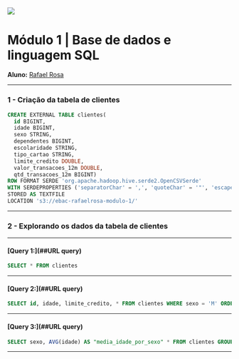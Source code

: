 [![](https://raw.githubusercontent.com/raafarosa/Ebac_Data_Scientist_General/main/utilities/newebac_logo_black_half.png)](https://github.com/raafarosa/Ebac_Data_Scientist_General)
---
# **Módulo 1** | Base de dados e linguagem SQL

**Aluno:** [Rafael Rosa](https://www.linkedin.com/in/rafael-rosa-alves/)<br>

---
### **1 - Criação da tabela de clientes**

```sql
CREATE EXTERNAL TABLE clientes(
  id BIGINT, 
  idade BIGINT, 
  sexo STRING, 
  dependentes BIGINT, 
  escolaridade STRING, 
  tipo_cartao STRING, 
  limite_credito DOUBLE, 
  valor_transacoes_12m DOUBLE, 
  qtd_transacoes_12m BIGINT) 
ROW FORMAT SERDE 'org.apache.hadoop.hive.serde2.OpenCSVSerde'
WITH SERDEPROPERTIES ('separatorChar' = ',', 'quoteChar' = '"', 'escapeChar' = '\\')
STORED AS TEXTFILE
LOCATION 's3://ebac-rafaelrosa-modulo-1/'
```
---
### **2 - Explorando os dados da tabela de clientes**
---

#### [**Query 1:**](##URL query)
```sql
SELECT * FROM clientes
```
---
#### [**Query 2:**](##URL query)
```sql
SELECT id, idade, limite_credito, * FROM clientes WHERE sexo = 'M' ORDER BY 1 DESC
```
---
#### [**Query 3:**](##URL query)
```sql
SELECT sexo, AVG(idade) AS "media_idade_por_sexo" * FROM clientes GROUP BY sexo
```
---
